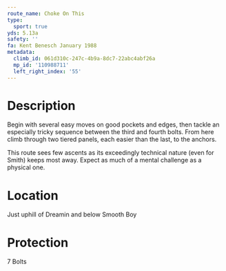```yaml
---
route_name: Choke On This
type:
  sport: true
yds: 5.13a
safety: ''
fa: Kent Benesch January 1988
metadata:
  climb_id: 061d310c-247c-4b9a-8dc7-22abc4abf26a
  mp_id: '110988711'
  left_right_index: '55'
---
```

# Description
Begin with several easy moves on good pockets and edges, then tackle an especially tricky sequence between the third and fourth bolts. From here climb through two tiered panels, each easier than the last, to the anchors.

This route sees few ascents as its exceedingly technical nature (even for Smith) keeps most away. Expect as much of a mental challenge as a physical one.

# Location
Just uphill of Dreamin and below Smooth Boy

# Protection
7 Bolts
